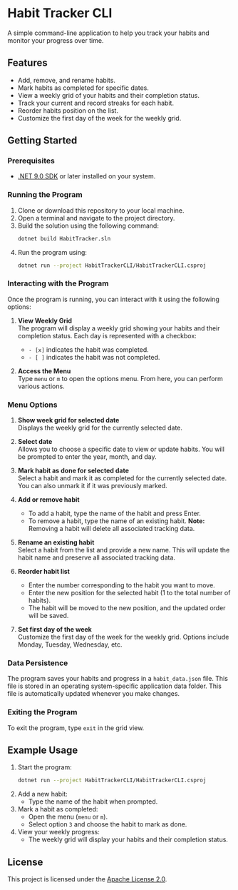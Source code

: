 # Habit Tracker CLI

A simple command-line application to help you track your habits and monitor your progress over time.

## Features

- Add, remove, and rename habits.
- Mark habits as completed for specific dates.
- View a weekly grid of your habits and their completion status.
- Track your current and record streaks for each habit.
- Reorder habits position on the list.
- Customize the first day of the week for the weekly grid.

## Getting Started

### Prerequisites

- [.NET 9.0 SDK](https://dotnet.microsoft.com/download) or later installed on your system.

### Running the Program

1. Clone or download this repository to your local machine.
2. Open a terminal and navigate to the project directory.
3. Build the solution using the following command:
   ```sh
   dotnet build HabitTracker.sln
   ```
4. Run the program using:
   ```sh
   dotnet run --project HabitTrackerCLI/HabitTrackerCLI.csproj
   ```

### Interacting with the Program

Once the program is running, you can interact with it using the following options:

1. **View Weekly Grid**  
   The program will display a weekly grid showing your habits and their completion status. Each day is represented with a checkbox:
   - `- [x]` indicates the habit was completed.
   - `- [ ]` indicates the habit was not completed.

2. **Access the Menu**  
   Type `menu` or `m` to open the options menu. From here, you can perform various actions.

### Menu Options

1. **Show week grid for selected date**  
   Displays the weekly grid for the currently selected date.

2. **Select date**  
   Allows you to choose a specific date to view or update habits. You will be prompted to enter the year, month, and day.

3. **Mark habit as done for selected date**  
   Select a habit and mark it as completed for the currently selected date. You can also unmark it if it was previously marked.

4. **Add or remove habit**  
   - To add a habit, type the name of the habit and press Enter.
   - To remove a habit, type the name of an existing habit. **Note:** Removing a habit will delete all associated tracking data.

5. **Rename an existing habit**  
   Select a habit from the list and provide a new name. This will update the habit name and preserve all associated tracking data.

6. **Reorder habit list**  
   - Enter the number corresponding to the habit you want to move.
   - Enter the new position for the selected habit (1 to the total number of habits).
   - The habit will be moved to the new position, and the updated order will be saved.

7. **Set first day of the week**  
   Customize the first day of the week for the weekly grid. Options include Monday, Tuesday, Wednesday, etc.

### Data Persistence

The program saves your habits and progress in a `habit_data.json` file. This file is stored in an operating system-specific application data folder. This file is automatically updated whenever you make changes.

### Exiting the Program

To exit the program, type `exit` in the grid view.

## Example Usage

1. Start the program:
   ```sh
   dotnet run --project HabitTrackerCLI/HabitTrackerCLI.csproj
   ```
2. Add a new habit:
   - Type the name of the habit when prompted.
3. Mark a habit as completed:
   - Open the menu (`menu` or `m`).
   - Select option `3` and choose the habit to mark as done.
4. View your weekly progress:
   - The weekly grid will display your habits and their completion status.

## License

This project is licensed under the [Apache License 2.0](LICENSE).
